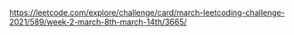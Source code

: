 https://leetcode.com/explore/challenge/card/march-leetcoding-challenge-2021/589/week-2-march-8th-march-14th/3665/